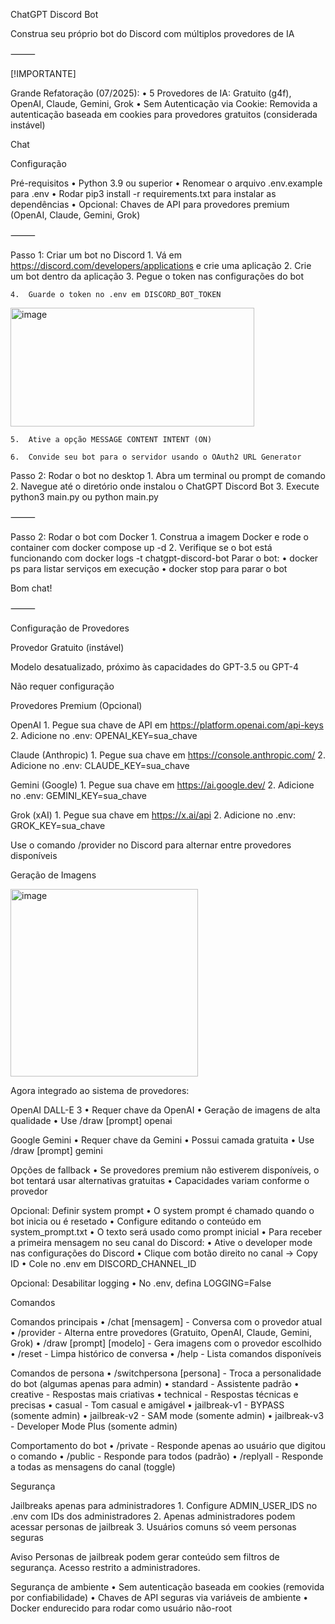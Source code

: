 ChatGPT Discord Bot

Construa seu próprio bot do Discord com múltiplos provedores de IA

⸻

[!IMPORTANTE]

Grande Refatoração (07/2025):
	•	5 Provedores de IA: Gratuito (g4f), OpenAI, Claude, Gemini, Grok
	•	Sem Autenticação via Cookie: Removida a autenticação baseada em cookies para provedores gratuitos (considerada instável)

Chat

Configuração

Pré-requisitos
	•	Python 3.9 ou superior
	•	Renomear o arquivo .env.example para .env
	•	Rodar pip3 install -r requirements.txt para instalar as dependências
	•	Opcional: Chaves de API para provedores premium (OpenAI, Claude, Gemini, Grok)

⸻

Passo 1: Criar um bot no Discord
	1.	Vá em https://discord.com/developers/applications e crie uma aplicação
	2.	Crie um bot dentro da aplicação
	3.	Pegue o token nas configurações do bot

	4.	Guarde o token no .env em DISCORD_BOT_TOKEN

<img height="190" width="390" alt="image" src="https://user-images.githubusercontent.com/89479282/222661803-a7537ca7-88ae-4e66-9bec-384f3e83e6bd.png">



	5.	Ative a opção MESSAGE CONTENT INTENT (ON)

	6.	Convide seu bot para o servidor usando o OAuth2 URL Generator

Passo 2: Rodar o bot no desktop
	1.	Abra um terminal ou prompt de comando
	2.	Navegue até o diretório onde instalou o ChatGPT Discord Bot
	3.	Execute python3 main.py ou python main.py

⸻

Passo 2: Rodar o bot com Docker
	1.	Construa a imagem Docker e rode o container com docker compose up -d
	2.	Verifique se o bot está funcionando com docker logs -t chatgpt-discord-bot
Parar o bot:
	•	docker ps para listar serviços em execução
	•	docker stop <BOT CONTAINER ID> para parar o bot

Bom chat!

⸻

Configuração de Provedores

Provedor Gratuito (instável)

Modelo desatualizado, próximo às capacidades do GPT-3.5 ou GPT-4

Não requer configuração

Provedores Premium (Opcional)

OpenAI
	1.	Pegue sua chave de API em https://platform.openai.com/api-keys
	2.	Adicione no .env: OPENAI_KEY=sua_chave

Claude (Anthropic)
	1.	Pegue sua chave em https://console.anthropic.com/
	2.	Adicione no .env: CLAUDE_KEY=sua_chave

Gemini (Google)
	1.	Pegue sua chave em https://ai.google.dev/
	2.	Adicione no .env: GEMINI_KEY=sua_chave

Grok (xAI)
	1.	Pegue sua chave em https://x.ai/api
	2.	Adicione no .env: GROK_KEY=sua_chave

Use o comando /provider no Discord para alternar entre provedores disponíveis

Geração de Imagens

<img src="https://i.imgur.com/Eo1ZzKk.png" width="300" alt="image">


Agora integrado ao sistema de provedores:

OpenAI DALL-E 3
	•	Requer chave da OpenAI
	•	Geração de imagens de alta qualidade
	•	Use /draw [prompt] openai

Google Gemini
	•	Requer chave da Gemini
	•	Possui camada gratuita
	•	Use /draw [prompt] gemini

Opções de fallback
	•	Se provedores premium não estiverem disponíveis, o bot tentará usar alternativas gratuitas
	•	Capacidades variam conforme o provedor

Opcional: Definir system prompt
	•	O system prompt é chamado quando o bot inicia ou é resetado
	•	Configure editando o conteúdo em system_prompt.txt
	•	O texto será usado como prompt inicial
	•	Para receber a primeira mensagem no seu canal do Discord:
	•	Ative o developer mode nas configurações do Discord
	•	Clique com botão direito no canal → Copy ID
	•	Cole no .env em DISCORD_CHANNEL_ID

Opcional: Desabilitar logging
	•	No .env, defina LOGGING=False

Comandos

Comandos principais
	•	/chat [mensagem] - Conversa com o provedor atual
	•	/provider - Alterna entre provedores (Gratuito, OpenAI, Claude, Gemini, Grok)
	•	/draw [prompt] [modelo] - Gera imagens com o provedor escolhido
	•	/reset - Limpa histórico de conversa
	•	/help - Lista comandos disponíveis

Comandos de persona
	•	/switchpersona [persona] - Troca a personalidade do bot (algumas apenas para admin)
	•	standard - Assistente padrão
	•	creative - Respostas mais criativas
	•	technical - Respostas técnicas e precisas
	•	casual - Tom casual e amigável
	•	jailbreak-v1 - BYPASS (somente admin)
	•	jailbreak-v2 - SAM mode (somente admin)
	•	jailbreak-v3 - Developer Mode Plus (somente admin)

Comportamento do bot
	•	/private - Responde apenas ao usuário que digitou o comando
	•	/public - Responde para todos (padrão)
	•	/replyall - Responde a todas as mensagens do canal (toggle)

Segurança

Jailbreaks apenas para administradores
	1.	Configure ADMIN_USER_IDS no .env com IDs dos administradores
	2.	Apenas administradores podem acessar personas de jailbreak
	3.	Usuários comuns só veem personas seguras

Aviso
Personas de jailbreak podem gerar conteúdo sem filtros de segurança. Acesso restrito a administradores.

Segurança de ambiente
	•	Sem autenticação baseada em cookies (removida por confiabilidade)
	•	Chaves de API seguras via variáveis de ambiente
	•	Docker endurecido para rodar como usuário não-root